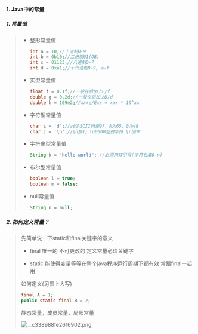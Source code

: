 #### 1. Java中的常量

##### 1. 常量值

> - 整形常量值
>
>   ```java
>   int a = 10;//十进制0-9
>   int b = 0b10;//二进制01(OB)
>   int c = 01123;//八进制0-7
>   int d = 0xa1;//十六进制0-9, a-f
>   ```
>
> - 实型常量值
>
>   ```java
>   float f = 0.1f;//一般在后加上F/f
>   double g = 0.2d;//一般在后加上D/d
>   double h = 109e2;//xxxe/Exx = xxx * 10^xx
>   ```
>
> - 字符型常量值
>
>   ```java
>   char i = 'd';//a的ASCII码是97、A为65、0为48
>   char j = '\n';//\n换行 \u0000空白字符 \r回车
>   ```
>
> - 字符串型常量值
>
>   ```java
>   String k = "hello world"; //必须用双引号(字符长度0-n)
>   ```
>
> - 布尔型常量值
>
>   ```java
>   boolean l = true;
>   boolean m = false;
>   ```
>
> - null常量值
>
>   ```java
>   String n = null;
>   ```

##### 2. 如何定义常量？

> 先简单说一下static和final关键字的意义
>
> - final 唯一的 不可更改的 定义常量必须关键字
>
> - static 能使得变量等等在整个java程序运行周期下都有效 常跟final一起用
>
> 如何定义(习惯上大写)
>
> ```java
> final A = 1;
> public static final B = 2; 
> ```
>
> 静态常量，成员常量，局部常量
>
> ![__c338988fe2616902.png](https://picbed.familyds.com:8891/2020/11/09/__c338988fe2616902.png)